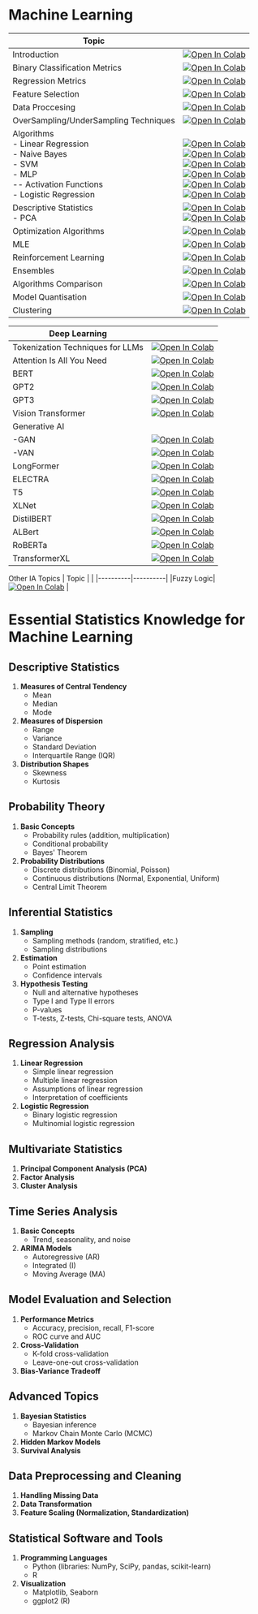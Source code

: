 # Machine Learning

| Topic    |  |
|----------|----------|
| Introduction    | [![Open In Colab](https://colab.research.google.com/assets/colab-badge.svg)](https://colab.research.google.com/drive/16PRcRACSZ5AX1t5nrf4T7pwnBIWgK8ZC)   |
| Binary Classification Metrics    | [![Open In Colab](https://colab.research.google.com/assets/colab-badge.svg)](https://colab.research.google.com/drive/1W26IIq5MJvuBGcNDCM7ESJrK7LCsBq3U#scrollTo=twCnJXCJin1I)   |
| Regression Metrics    | [![Open In Colab](https://colab.research.google.com/assets/colab-badge.svg)](https://colab.research.google.com/drive/1WKjXGtlvcmrC57ongV188Q4I5YgG8ur7)   |
| Feature Selection | [![Open In Colab](https://colab.research.google.com/assets/colab-badge.svg)](https://colab.research.google.com/drive/1Eo19OeyI2yUfo5QZVgqEsA5vLChaccbg)   |
|Data Proccesing| [![Open In Colab](https://colab.research.google.com/assets/colab-badge.svg)](https://colab.research.google.com/drive/1yFf1Fr0Eg4c9sNjDdmN6B036AWNOH5bw#scrollTo=s-hwqk4YLn-b)|
| OverSampling/UnderSampling Techniques | [![Open In Colab](https://colab.research.google.com/assets/colab-badge.svg)](https://colab.research.google.com/drive/1sWsuKetMHGGSKFgNhevKfXa0UqyVp7Sm#scrollTo=w4Q1QdYb4IAR)|
|Algorithms <br> - Linear Regression <br> - Naive Bayes <br> - SVM  <br> - MLP   <br> -- Activation Functions   <br> - Logistic Regression |<br> [![Open In Colab](https://colab.research.google.com/assets/colab-badge.svg)](https://colab.research.google.com/drive/1OurOAF0sJ7LQcLVNm-UK1ucqOpKPaTOL) <br>  [![Open In Colab](https://colab.research.google.com/assets/colab-badge.svg)](https://colab.research.google.com/drive/1XanQhHwJ1Ba0PWkJtH7HdJmncifJwKzl#scrollTo=pKWbqeOxfqUR) <br>  [![Open In Colab](https://colab.research.google.com/assets/colab-badge.svg)](https://colab.research.google.com/drive/1yjdAzXWIvchhAjVFQnGm8KJUpsdydKB1#scrollTo=_LaHSNxdSPpF) <br>  [![Open In Colab](https://colab.research.google.com/assets/colab-badge.svg)](https://colab.research.google.com/drive/15hRBCpb03_ylINtgwcR615ZvuUF92xx4#scrollTo=0KNnqYXkkU5d)<br> [![Open In Colab](https://colab.research.google.com/assets/colab-badge.svg)](https://colab.research.google.com/drive/1gmYyh3w_lNCIYzhW0J3nXxkZoXAiiy4U) <br>  [![Open In Colab](https://colab.research.google.com/assets/colab-badge.svg)](https://colab.research.google.com/drive/1yPGCUTkgNhaLrijBECem6lDoTp09iR5Q#scrollTo=16ure48L9Kz2)|
|Descriptive Statistics <br> - PCA| [![Open In Colab](https://colab.research.google.com/assets/colab-badge.svg)](https://colab.research.google.com/drive/1BerKC7Lj9Zljgusnmno8-Wtcsu9SVVTW#scrollTo=Ps3Xz_911Xid) <br> [![Open In Colab](https://colab.research.google.com/assets/colab-badge.svg)](https://colab.research.google.com/drive/1YiiM28BE7AMj-jYxy8HAlZ8nMXZlTtxq)|
|Optimization Algorithms| [![Open In Colab](https://colab.research.google.com/assets/colab-badge.svg)](https://colab.research.google.com/drive/1xUZ8t8cEwCTnI8_o0vzy-KzPFR_rOGYD#scrollTo=qtVfnLJRc2zH) |
|MLE| [![Open In Colab](https://colab.research.google.com/assets/colab-badge.svg)](https://colab.research.google.com/drive/1J5iA7T2s-zXNLNjYIzs7zBKVp6_Dkywu)|
|Reinforcement Learning|[![Open In Colab](https://colab.research.google.com/assets/colab-badge.svg)](https://colab.research.google.com/drive/1kOH8ArEme3ZKpzhz3s4n7vl8AwJhTvyU#scrollTo=zCwUb2xrP0p8)|
|Ensembles|[![Open In Colab](https://colab.research.google.com/assets/colab-badge.svg)](https://colab.research.google.com/drive/18CWQAdIPE3-H7K0Rybgisg6aukRgjM6D)|
|Algorithms Comparison|[![Open In Colab](https://colab.research.google.com/assets/colab-badge.svg)](https://colab.research.google.com/drive/1ptopv_GnAqwNgshMpc1y809ZR8zRaZH9#scrollTo=db9qnn9QlRoJ)|
|Model Quantisation|[![Open In Colab](https://colab.research.google.com/assets/colab-badge.svg)](https://colab.research.google.com/drive/1aea9fYMrEJmpBWFL_vbLuHZU-Ef9R7Ks#scrollTo=b8226125)|
|Clustering|[![Open In Colab](https://colab.research.google.com/assets/colab-badge.svg)](https://colab.research.google.com/drive/14uD4jk5skIeUbY0AtfXkQQFJMTgmTBTq#scrollTo=IUiV_cVtb19p)|

| Deep Learning    |  |
|----------|----------|
|Tokenization Techniques for LLMs | [![Open In Colab](https://colab.research.google.com/assets/colab-badge.svg)](https://colab.research.google.com/drive/1u5uq8ZCw55yy6fe-XbN_OxPaYDvPVTgM#scrollTo=c493c8d8) |
|Attention Is All You Need | [![Open In Colab](https://colab.research.google.com/assets/colab-badge.svg)](https://colab.research.google.com/drive/1mZjsGRxi1Y7GKnN9XZQUanqSZBk6jaiX#scrollTo=KW2OJmIgmm5U) |
|BERT| [![Open In Colab](https://colab.research.google.com/assets/colab-badge.svg)](https://colab.research.google.com/drive/1Mu6O83bqZXDftbmQvqbcwcYI33fN2q-Y#scrollTo=cnBgNZmw7JAC)|
|GPT2 | [![Open In Colab](https://colab.research.google.com/assets/colab-badge.svg)](https://colab.research.google.com/drive/1-vop-2ISlC6TzyhskSnnwxyvnq6U4XLN#scrollTo=ELK0cCF56x6b) |
|GPT3 | [![Open In Colab](https://colab.research.google.com/assets/colab-badge.svg)](https://colab.research.google.com/drive/1JiVeJ9fNtvgKw2Axpo4Vt2KpTxpvsycQ#scrollTo=mf6WVGVBP1cq) |
|Vision Transformer| [![Open In Colab](https://colab.research.google.com/assets/colab-badge.svg)](https://colab.research.google.com/drive/1bGejvijRNmzck5R4A1Jr7GYV11kXg5jo)|
|Generative AI||
|-GAN| [![Open In Colab](https://colab.research.google.com/assets/colab-badge.svg)](https://colab.research.google.com/drive/15D7og4emQwY6t7carIBgfQk9IrylVApM#scrollTo=xJ4M6VloUBy5)|
|-VAN| [![Open In Colab](https://colab.research.google.com/assets/colab-badge.svg)](https://colab.research.google.com/drive/1V7Jj9lzKoMp1hEqG1TDxrCfry71zdtPz#scrollTo=7Ofb6lA2UoiL)|
|LongFormer|  [![Open In Colab](https://colab.research.google.com/assets/colab-badge.svg)](https://colab.research.google.com/drive/17jxyfvtvzd94d3jiGCwy9OPHYTWQn6DE)|
|ELECTRA|[![Open In Colab](https://colab.research.google.com/assets/colab-badge.svg)](https://colab.research.google.com/drive/1VR-U7js60JG6coKh2CQ7dz-NbPNnFp2C)|
|T5| [![Open In Colab](https://colab.research.google.com/assets/colab-badge.svg)](https://colab.research.google.com/drive/1uGhBKw473thcZw2l26h1BsX6A2cW28YH) |
|XLNet| [![Open In Colab](https://colab.research.google.com/assets/colab-badge.svg)](https://colab.research.google.com/drive/1239p3Y0O5zHv3SPP-FKIM73mKvJ-WZyr) |
|DistilBERT| [![Open In Colab](https://colab.research.google.com/assets/colab-badge.svg)](https://colab.research.google.com/drive/1RYJ8TClaLH1plwQDSdakM_jac5--bNd4) |
|ALBert|[![Open In Colab](https://colab.research.google.com/assets/colab-badge.svg)](https://colab.research.google.com/drive/1Tn8rb42YNOOsUNJsdqPiseDdAeF72BJy) |
|RoBERTa| [![Open In Colab](https://colab.research.google.com/assets/colab-badge.svg)](https://colab.research.google.com/drive/1mZ86wO43EHqKg9JDSwMeXdsoIuwdAy5z) |
|TransformerXL| [![Open In Colab](https://colab.research.google.com/assets/colab-badge.svg)](https://colab.research.google.com/drive/1h0O9lt5Goc88PpK5oudWXA2pN5vmhLhF) |

Other IA Topics
| Topic    |  |
|----------|----------|
|Fuzzy Logic|[![Open In Colab](https://colab.research.google.com/assets/colab-badge.svg)](https://colab.research.google.com/drive/1NKjIoaK-esGZ5sBKjb9m4SABPJ-kG9Im) |


# Essential Statistics Knowledge for Machine Learning

## Descriptive Statistics
1. **Measures of Central Tendency**
   - Mean
   - Median
   - Mode
2. **Measures of Dispersion**
   - Range
   - Variance
   - Standard Deviation
   - Interquartile Range (IQR)
3. **Distribution Shapes**
   - Skewness
   - Kurtosis

## Probability Theory
1. **Basic Concepts**
   - Probability rules (addition, multiplication)
   - Conditional probability
   - Bayes' Theorem
2. **Probability Distributions**
   - Discrete distributions (Binomial, Poisson)
   - Continuous distributions (Normal, Exponential, Uniform)
   - Central Limit Theorem

## Inferential Statistics
1. **Sampling**
   - Sampling methods (random, stratified, etc.)
   - Sampling distributions
2. **Estimation**
   - Point estimation
   - Confidence intervals
3. **Hypothesis Testing**
   - Null and alternative hypotheses
   - Type I and Type II errors
   - P-values
   - T-tests, Z-tests, Chi-square tests, ANOVA

## Regression Analysis
1. **Linear Regression**
   - Simple linear regression
   - Multiple linear regression
   - Assumptions of linear regression
   - Interpretation of coefficients
2. **Logistic Regression**
   - Binary logistic regression
   - Multinomial logistic regression

## Multivariate Statistics
1. **Principal Component Analysis (PCA)**
2. **Factor Analysis**
3. **Cluster Analysis**

## Time Series Analysis
1. **Basic Concepts**
   - Trend, seasonality, and noise
2. **ARIMA Models**
   - Autoregressive (AR)
   - Integrated (I)
   - Moving Average (MA)

## Model Evaluation and Selection
1. **Performance Metrics**
   - Accuracy, precision, recall, F1-score
   - ROC curve and AUC
2. **Cross-Validation**
   - K-fold cross-validation
   - Leave-one-out cross-validation
3. **Bias-Variance Tradeoff**

## Advanced Topics
1. **Bayesian Statistics**
   - Bayesian inference
   - Markov Chain Monte Carlo (MCMC)
2. **Hidden Markov Models**
3. **Survival Analysis**

## Data Preprocessing and Cleaning
1. **Handling Missing Data**
2. **Data Transformation**
3. **Feature Scaling (Normalization, Standardization)**

## Statistical Software and Tools
1. **Programming Languages**
   - Python (libraries: NumPy, SciPy, pandas, scikit-learn)
   - R
2. **Visualization**
   - Matplotlib, Seaborn
   - ggplot2 (R)

